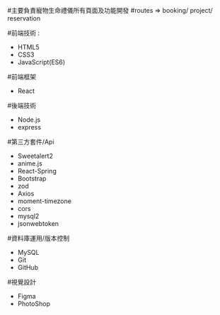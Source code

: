 #主要負責寵物生命禮儀所有頁面及功能開發
#routes => booking/ project/ reservation

#前端技術 : 
- HTML5
- CSS3
- JavaScript(ES6)

#前端框架
- React

#後端技術
- Node.js
- express  

#第三方套件/Api
- Sweetalert2
- anime.js
- React-Spring
- Bootstrap
- zod
- Axios
- moment-timezone
- cors
- mysql2
- jsonwebtoken

#資料庫運用/版本控制
- MySQL
- Git
- GitHub

#視覺設計
- Figma
- PhotoShop
